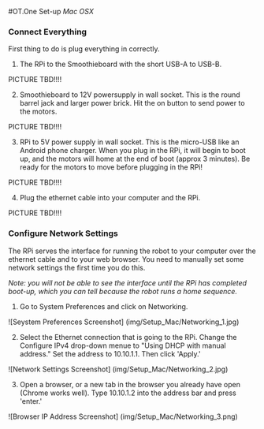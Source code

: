#OT.One Set-up _Mac OSX_

### Connect Everything

First thing to do is plug everything in correctly. 

1. The RPi to the Smoothieboard with the short USB-A to USB-B.

PICTURE TBD!!!!

2. Smoothieboard to 12V powersupply in wall socket. This is the round barrel jack and larger power brick.  Hit the on button to send power to the motors.

PICTURE TBD!!!!

3. RPi to 5V power supply in wall socket. This is the micro-USB like an Android phone charger. When you plug in the RPi, it will begin to boot up, and the motors will home at the end of boot (approx 3 minutes). Be ready for the motors to move before plugging in the RPi!

PICTURE TBD!!!!

4. Plug the ethernet cable into your computer and the RPi. 

PICTURE TBD!!!!

### Configure Network Settings

The RPi serves the interface for running the robot to your computer over the ethernet cable and to your web browser. You need to manually set some network settings the first time you do this.

*Note: you will not be able to see the interface until the RPi has completed boot-up, which you can tell because the robot runs a home sequence.*

1. Go to System Preferences and click on Networking. 

![Seystem Preferences Screenshot] (img/Setup_Mac/Networking_1.jpg)

2. Select the Ethernet connection that is going to the RPi. Change the Configure IPv4 drop-down menue to "Using DHCP with manual address." Set the address to 10.10.1.1. Then click 'Apply.' 

![Network Settings Screenshot] (img/Setup_Mac/Networking_2.jpg)

3. Open a browser, or a new tab in the browser you already have open (Chrome works well). Type 10.10.1.2 into the address bar and press 'enter.' 

![Browser IP Address Screenshot] (img/Setup_Mac/Networking_3.png)



 






